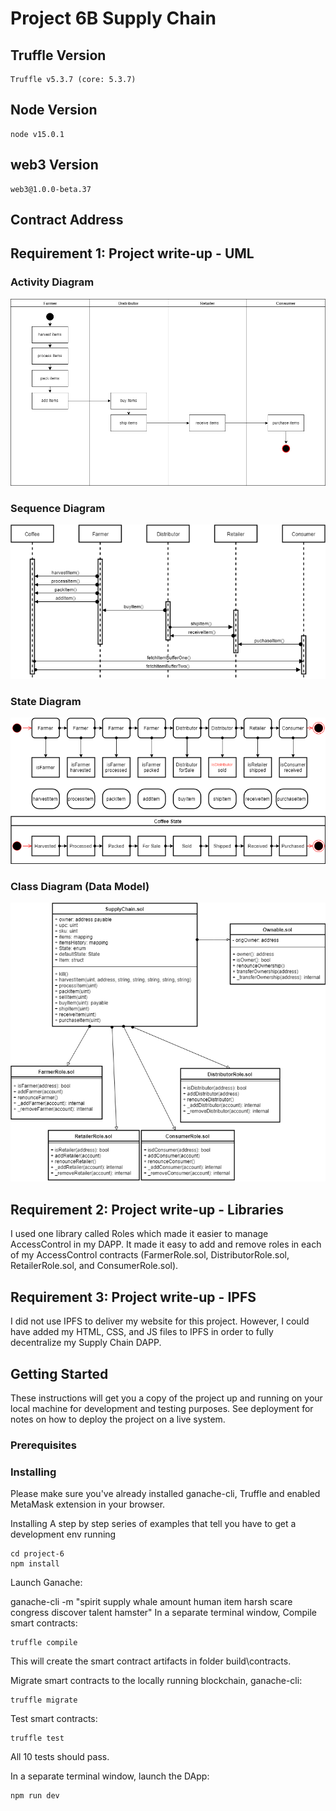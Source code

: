 # Project 6B Supply Chain

## Truffle Version
>
    Truffle v5.3.7 (core: 5.3.7)
>

## Node Version
>
    node v15.0.1
>

## web3 Version
>
    web3@1.0.0-beta.37
>
## Contract Address
>
     
>

## Requirement 1: Project write-up - UML

### Activity Diagram
![Activity Diagram](images/activity-diagram.png)

### Sequence Diagram
![Sequence Diagram](images/sequence-diagram.png)

### State Diagram
![State Diagram](images/state-diagram.png)

### Class Diagram (Data Model)
![Class Diagram](images/class-diagram.png)

## Requirement 2: Project write-up - Libraries
I used one library called Roles which made it easier to manage AccessControl in my DAPP. It made it easy to add and remove roles in each of my AccessControl contracts (FarmerRole.sol, DistributorRole.sol, RetailerRole.sol, and ConsumerRole.sol).

## Requirement 3: Project write-up - IPFS
I did not use IPFS to deliver my website for this project. However, I could have added my HTML, CSS, and JS files to IPFS in order to fully decentralize my Supply Chain DAPP.

## Getting Started

These instructions will get you a copy of the project up and running on your local machine for development and testing purposes. See deployment for notes on how to deploy the project on a live system.

### Prerequisites

### Installing
Please make sure you've already installed ganache-cli, Truffle and enabled MetaMask extension in your browser.

Installing
A step by step series of examples that tell you have to get a development env running

>
    cd project-6
    npm install
>

Launch Ganache:

ganache-cli -m "spirit supply whale amount human item harsh scare congress discover talent hamster"
In a separate terminal window, Compile smart contracts:
>
    truffle compile
>

This will create the smart contract artifacts in folder build\contracts.

Migrate smart contracts to the locally running blockchain, ganache-cli:
>
    truffle migrate
>

Test smart contracts:
>
    truffle test
>
All 10 tests should pass.

In a separate terminal window, launch the DApp:
>
    npm run dev
>